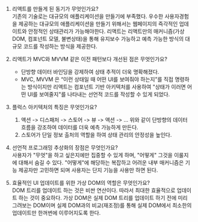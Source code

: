 1. 리액트를 만들게 된 동기가 무엇인가요?  
기존의 기술로는 대규모의 애플리케이션을 만들기에 부족했다. 우수한 사용자경험을 제공하는 대규모의 애플리케이션을 만들기 위해서는 웹페이지의 즉각적인 업데이트와 안정적인 상태관리가 가능해야한다.
리액트는 리액트만의 매커니즘(가상 DOM, 컴포넌트 모델, 불변상태)을 통해 유지보수 가능하고 예측 가능한 방식의 대규모 코드를 작성하는 방식을 제공한다.

2. 리액트가 MVC와 MVVM 같은 이전 패턴보다 개선된 점은 무엇인가요?
    - 단방향 데이터 바인딩을 강제하여 상태 추적이 더욱 명확해졌다.
    - MVC, MVVM 은 “이런 상태일 때 어떤 UI를 보여줘야 하는지”를 직접 명령하는 방식이지만 리액트는 컴포넌트 기반 아키텍처를 사용하여 "상태가 이러면 어떤 UI를 보여줄지"를 나타내는 선언적 코드를 작성할 수 있게 되었다.

3. 플럭스 아키텍처의 특징은 무엇인가요?
    1. 액션 -> 디스패처 -> 스토어 -> 뷰 -> 액션 -> ...
    위와 같이 단방향의 데이터 흐름을 강조하여 데이터를 더욱 예측 가능하게 만든다.
    2. 스토어가 단일 정보 출처의 역할을 하여 상태 관리의 안정성을 높인다.

4. 선언적 프로그래밍 추상화의 장점은 무엇인가요?  
사용자가 "무엇"을 하고 싶은지에만 집중할 수 있게 하며, "어떻게" 그것을 이룰지에 대해서 숨길 수 있다. "어떻게"에 해당하는 복잡하고 어려운 내부 매커니즘은 기능 제공자만 고민하면 되며 사용자는 단지 기능을 사용만 하면 된다.

5. 효율적인 UI 업데이트를 위한 가상 DOM의 역할은 무엇인가요?  
DOM 트리를 업데이트 하는 것은 비싼 연산이다. 따라서 최대한 효율적으로 업데이트 하는 것이 중요하다. 가상 DOM은 실제 DOM 트리를 업데이트 하기 전에 미리 그려보는 DOM이며 실제 DOM과의 비교(재조정)를 통해 실제 DOM에서 최소한의 업데이트만 한꺼번에 이루어지도록 한다.
